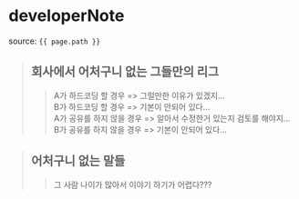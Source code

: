 # developerNote

source: `{{ page.path }}`

> ## __회사에서 어처구니 없는 그들만의 리그__
>> A가 하드코딩 할 경우 => 그럴만한 이유가 있겠지...  
>> B가 하드코딩 할 경우 => 기본이 안되어 있다...  
>> A가 공유를 하지 않을 경우 => 알아서 수정한거 있는지 검토를 해야지...  
>> B가 공유를 하지 않을 경우 => 기본이 안되어 있다...

> ## __어처구니 없는 말들__
>> 그 사람 나이가 많아서 이야기 하기가 어렵다???
